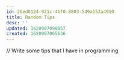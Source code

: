 ```yaml
---
id: 26ed0124-921c-41f0-8803-549a152a4910
title: Random Tips
desc: ''
updated: 1620907090057
created: 1620907065636
---
```


// Write some tips that I have in programming


